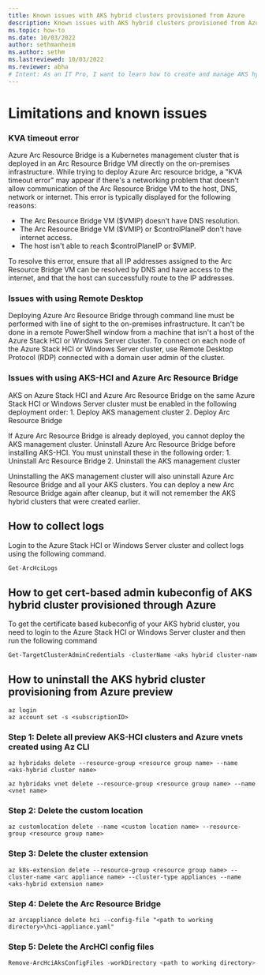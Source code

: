 ```yaml
---
title: Known issues with AKS hybrid clusters provisioned from Azure
description: Known issues with AKS hybrid clusters provisioned from Azure
ms.topic: how-to
ms.date: 10/03/2022
author: sethmanheim
ms.author: sethm 
ms.lastreviewed: 10/03/2022
ms.reviewer: abha
# Intent: As an IT Pro, I want to learn how to create and manage AKS hybrid clusters on-premises from Azure
---
```


# Limitations and known issues

### KVA timeout error

Azure Arc Resource Bridge is a Kubernetes management cluster that is deployed in an Arc Resource Bridge VM directly on the on-premises infrastructure. While trying to deploy Azure Arc resource bridge, a "KVA timeout error" may appear if there's a networking problem that doesn't allow communication of the Arc Resource Bridge VM to the host, DNS, network or internet. This error is typically displayed for the following reasons:

- The Arc Resource Bridge VM ($VMIP) doesn't have DNS resolution.
- The Arc Resource Bridge VM ($VMIP) or $controlPlaneIP don't have internet access.
- The host isn't able to reach $controlPlaneIP or $VMIP.

To resolve this error, ensure that all IP addresses assigned to the Arc Resource Bridge VM can be resolved by DNS and have access to the internet, and that the host can successfully route to the IP addresses.

### Issues with using Remote Desktop 
Deploying Azure Arc Resource Bridge through command line must be performed with line of sight to the on-premises infrastructure. It can't be done in a remote PowerShell window from a machine that isn't a host of the Azure Stack HCI or Windows Server cluster. To connect on each node of the Azure Stack HCI or Windows Server cluster, use Remote Desktop Protocol (RDP) connected with a domain user admin of the cluster.

### Issues with using AKS-HCI and Azure Arc Resource Bridge
AKS on Azure Stack HCI and Azure Arc Resource Bridge on the same Azure Stack HCI or Windows Server cluster must be enabled in the following deployment order:
    1. Deploy AKS management cluster 
    2. Deploy Arc Resource Bridge 

If Azure Arc Resource Bridge is already deployed, you cannot deploy the AKS management cluster. Uninstall Azure Arc Resource Bridge before installing AKS-HCI. You must uninstall these in the following order:
    1. Uninstall Arc Resource Bridge
    2. Uninstall the AKS management cluster

Uninstalling the AKS management cluster will also uninstall Azure Arc Resource Bridge and all your AKS clusters. You can deploy a new Arc Resource Bridge again after cleanup, but it will not remember the AKS hybrid clusters that were created earlier.


## How to collect logs
Login to the Azure Stack HCI or Windows Server cluster and collect logs using the following command. 

```powershell
Get-ArcHciLogs
```

## How to get cert-based admin kubeconfig of AKS hybrid cluster provisioned through Azure
To get the certificate based kubeconfig of your AKS hybrid cluster, you need to login to the Azure Stack HCI or Windows Server cluster and then run the following command

```powershell
Get-TargetClusterAdminCredentials -clusterName <aks hybrid cluster-name> -outfile <location where you want to store the target cluster kubeconfig> -kubeconfig <kubeconfig of Arc Resource Bridge>
```

## How to uninstall the AKS hybrid cluster provisioning from Azure preview

```azurecli
az login
az account set -s <subscriptionID>
```

### Step 1: Delete all preview AKS-HCI clusters and Azure vnets created using Az CLI

```azurecli
az hybridaks delete --resource-group <resource group name> --name <aks-hybrid cluster name>
```

```azurecli
az hybridaks vnet delete --resource-group <resource group name> --name <vnet name>
```

### Step 2: Delete the custom location

```azurecli
az customlocation delete --name <custom location name> --resource-group <resource group name>
```

### Step 3: Delete the cluster extension

```azurecli
az k8s-extension delete --resource-group <resource group name> --cluster-name <arc appliance name> --cluster-type appliances --name <aks-hybrid extension name>
```

### Step 4: Delete the Arc Resource Bridge

```azurecli
az arcappliance delete hci --config-file "<path to working directory>\hci-appliance.yaml"
```

### Step 5: Delete the ArcHCI config files

```powershell
Remove-ArcHciAksConfigFiles -workDirectory <path to working directory>
```
